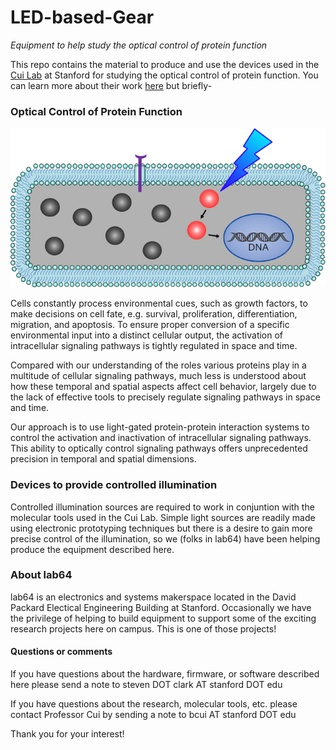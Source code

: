 # LED-based-Gear
*Equipment to help study the optical control of protein function*

This repo contains the material to produce and use the devices used in the [Cui Lab](https://cuilab.stanford.edu) at Stanford for studying the optical control of protein function. You can learn more about their work [here](https://cuilab.stanford.edu/optical-control-protein-function) but briefly-

### Optical Control of Protein Function


<img src="images/lightsignalingpathway.jpg" width="700"/>


Cells constantly process environmental cues, such as growth factors, to make decisions on cell fate, e.g. survival, proliferation, differentiation, migration, and apoptosis. To ensure proper conversion of a specific environmental input into a distinct cellular output, the activation of intracellular signaling pathways is tightly regulated in space and time.

Compared with our understanding of the roles various proteins play in a multitude of cellular signaling pathways, much less is understood about how these temporal and spatial aspects affect cell behavior, largely due to the lack of effective tools to precisely regulate signaling pathways in space and time.

Our approach is to use light-gated protein-protein interaction systems to control the activation and inactivation of intracellular signaling pathways. This ability to optically control signaling pathways offers unprecedented precision in temporal and spatial dimensions.

### Devices to provide controlled illumination

Controlled illumination sources are required to work in conjuntion with the molecular tools used in the Cui Lab. Simple light sources are readily made using electronic prototyping techniques but there is a desire to gain more precise control of the illumination, so we (folks in lab64) have been helping produce the equipment described here.

### About lab64
lab64 is an electronics and systems makerspace located in the David Packard Electical Engineering Building at Stanford. Occasionally we have the privilege of helping to build equipment to support some of the exciting research projects here on campus. This is one of those projects!

#### Questions or comments
If you have questions about the hardware, firmware, or software described here please send a note to steven DOT clark AT stanford DOT edu

If you have questions about the research, molecular tools, etc. please contact Professor Cui by sending a note to bcui AT stanford DOT edu

Thank you for your interest!
